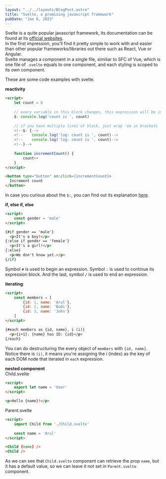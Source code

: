 ```yaml
---
layout: "../../layouts/BlogPost.astro"
title: "Svelte, a promising javascript framework"
pubDate: "Jan 6, 2023"
---
```


Svelte is a quite popular javascript framework, its documentation can be found at its [official websites](https://svelte.dev/).  
In the first impression, you'll find it pretty simple to work with and easier than other popular frameworks/libraries out there such as React, Vue or Angular.  
Svelte manages a component in a single file, similiar to SFC of Vue, which is one file of `.svelte` equals to one component, and each styling is scoped to its own component.

These are some code examples with svelte.

**reactivity**
```html
<script>
    let count = 0
    
    // every variable in this block changes, this expression will be invoked
    $: console.log('count is ', count)
    
    // if you have multiple lines of block, just wrap 'em in brackets
    <!--$: {-->
    <!--    console.log('log: count is ', count)-->
    <!--    console.log('log: count is ', count)-->
    <!--}-->
    
    function incrementCount() {
        count++
    }
</script>

<button type="button" on:click={incrementCount}>
  Increment count
</button>
```
In case you curious about the `$:`, you can find out its explanation [here](https://developer.mozilla.org/en-US/docs/Web/JavaScript/Reference/Statements/label).

**if, else if, else**
```html
<script>
    const gender = 'male'
</script>

{#if gender == 'male'}
  <p>It's a boy!</p>
{:else if gender == 'female'}
  <p>It's a girl!</p>
{:else}
  <p>We don't know yet.</p>
{/if}
```
Symbol `#` is used to begin an expression.
Symbol `:` is used to continue its expression block.
And the last, symbol `/` is used to end an expression.

**iterating**:
```html
<script>
    const members = [
        {id: 1, name: 'Arul'},
        {id: 2, name: 'Budi'},
        {id: 3, name: 'John'}
    ]
</script>

{#each members as {id, name}, i (i)}
  <p>{i+1}. {name} has ID: {id}</p>
{/each}
```
You can do destructuring the every object of `members` with `{id, name}`. 
Notice there is `(i)`, it means you're assigning the i (index) as the key of each DOM node that iterated in `each` expression.

**nested component**  
Child.svelte
```html
<script>
    export let name = 'User'
</script>

<p>Hello {name}!</p>
```

Parent.svelte
```html
<script>
    import Child from './Child.svelte'
    
    const name = 'Arul'
</script>

<Child {name} />
<Child />
```
As we can see that `Child.svelte` component can retrieve the prop `name`, but it has a default value, so we can leave it not set in `Parent.svelte` component. 